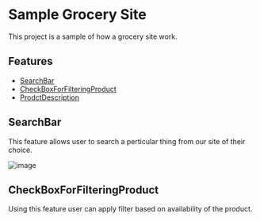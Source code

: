 # Sample Grocery Site
This project is a sample of how a grocery site work.

## Features

- [SearchBar](#SearchBar)
- [CheckBoxForFilteringProduct](#CheckBoxForFilteringProduct)
- [ProdctDescription](#ProdctDescription)

## SearchBar
This feature allows user to search a perticular thing from our site of their choice.

![image](https://github.com/SID102/Sample_Grocery_Site/assets/69961979/e5319e18-79f1-4aa1-b3cf-4626657b6e68)

## CheckBoxForFilteringProduct
Using this feature user can apply filter based on availability of the product.

